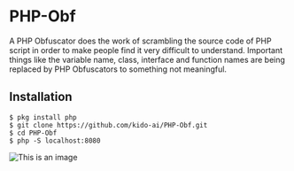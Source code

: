 # PHP-Obf
A PHP Obfuscator does the work of scrambling the source code of PHP script in order to make people find it very difficult to understand. Important things like the variable name, class, interface and function names are being replaced by PHP Obfuscators to something not meaningful.

## Installation

```
$ pkg install php
$ git clone https://github.com/kido-ai/PHP-Obf.git
$ cd PHP-Obf
$ php -S localhost:8080
```

![This is an image](https://f.top4top.io/p_2404rtkwg1.png)
